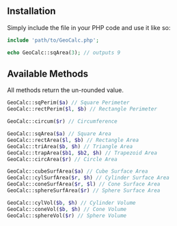 ## Installation

Simply include the file in your PHP code and use it like so:

```php
include 'path/to/GeoCalc.php';

echo GeoCalc::sqArea(3); // outputs 9
```

## Available Methods

All methods return the un-rounded value.

```php
GeoCalc::sqPerim($a) // Square Perimeter
GeoCalc::rectPerim($l, $b) // Rectangle Perimeter

GeoCalc::circum($r) // Circumference

GeoCalc::sqArea($a) // Square Area
GeoCalc::rectArea($l, $b) // Rectangle Area
GeoCalc::triArea($b, $h) // Triangle Area
GeoCalc::trapArea($b1, $b2, $h) // Trapezoid Area
GeoCalc::circArea($r) // Circle Area

GeoCalc::cubeSurfArea($a) // Cube Surface Area
GeoCalc::cylSurfArea($r, $h) // Cylinder Surface Area
GeoCalc::coneSurfArea($r, $l) // Cone Surface Area
GeoCalc::sphereSurfArea($r) // Sphere Surface Area

GeoCalc::cylVol($b, $h) // Cylinder Volume
GeoCalc::coneVol($b, $h) // Cone Volume
GeoCalc::sphereVol($r) // Sphere Volume
```